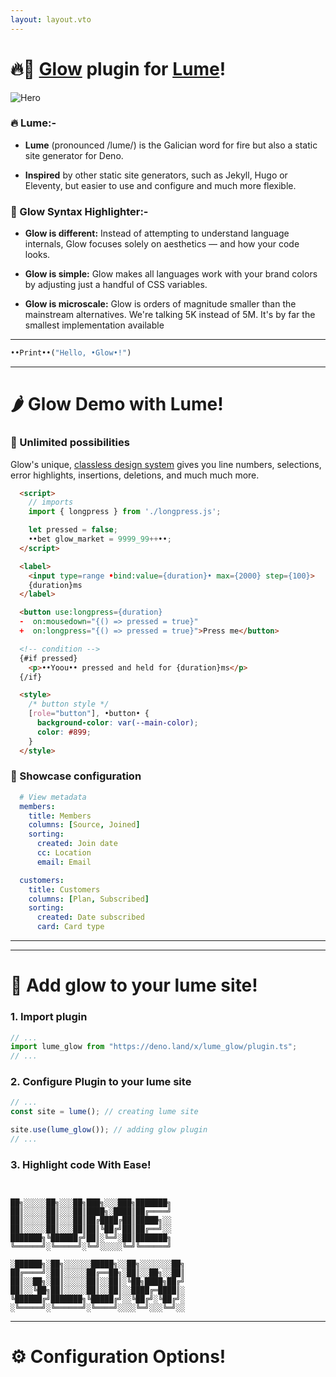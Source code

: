 ```yaml
---
layout: layout.vto
---
```


# 🔥🦎 [Glow](https://nuejs.org/blog/introducing-glow/) plugin for [Lume](https://lume.land)!

![Hero](https://nuejs.org/img/glow-light.png)

### 🔥 Lume:-

- **Lume** (pronounced /lume/) is the Galician word for fire but also a static site generator for Deno.

- **Inspired** by other static site generators, such as Jekyll, Hugo or Eleventy, but easier to use and configure and much more flexible.

### 🌟 Glow Syntax Highlighter:-

- **Glow is different:** Instead of attempting to understand language internals, Glow focuses solely on aesthetics — and how your code looks.

- **Glow is simple:** Glow makes all languages work with your brand colors by adjusting just a handful of CSS variables.

- **Glow is microscale:** Glow is orders of magnitude smaller than the mainstream alternatives. We're talking 5K instead of 5M. It's by far the smallest implementation available

---


```python
••Print••("Hello, •Glow•!")
```

---

# 🌶️ Glow Demo with Lume!

### 🔆 Unlimited possibilities

Glow's unique, [classless design system](//nuejs.org/docs/concepts/syntax-highlighting.html#system) gives you line numbers, selections, error highlights, insertions, deletions, and much much more.

```html
  <script>
    // imports
    import { longpress } from './longpress.js';

    let pressed = false;
    ••bet glow_market = 9999_99++••;
  </script>

  <label>
    <input type=range •bind:value={duration}• max={2000} step={100}>
    {duration}ms
  </label>

  <button use:longpress={duration}
  -  on:mousedown="{() => pressed = true}"
  +  on:longpress="{() => pressed = true}">Press me</button>

  <!-- condition -->
  {#if pressed}
    <p>••Yoou•• pressed and held for {duration}ms</p>
  {/if}

  <style>
    /* button style */
    [role="button"], •button• {
      background-color: var(--main-color);
      color: #899;
    }
  </style>
```

### 📱 Showcase configuration

```yaml
  # View metadata
  members:
    title: Members
    columns: [Source, Joined]
    sorting:
      created: Join date
      cc: Location
      email: Email

  customers:
    title: Customers
    columns: [Plan, Subscribed]
    sorting:
      created: Date subscribed
      card: Card type
```

---
---

# 🙆 Add glow to your lume site!

### 1. Import plugin

```ts
// ...
import lume_glow from "https://deno.land/x/lume_glow/plugin.ts";
// ...
```

### 2. Configure Plugin to your lume site
```ts
// ...
const site = lume(); // creating lume site

site.use(lume_glow()); // adding glow plugin
// ...
```

### 3. Highlight code With Ease!

```


██╗░░░░░██╗░░░██╗███╗░░░███╗███████╗
██║░░░░░██║░░░██║████╗░████║██╔════╝
██║░░░░░██║░░░██║██╔████╔██║█████╗░░
██║░░░░░██║░░░██║██║╚██╔╝██║██╔══╝░░
███████╗╚██████╔╝██║░╚═╝░██║███████╗
╚══════╝░╚═════╝░╚═╝░░░░░╚═╝╚══════╝

░██████╗░██╗░░░░░░█████╗░░██╗░░░░░░░██╗
██╔════╝░██║░░░░░██╔══██╗░██║░░██╗░░██║
██║░░██╗░██║░░░░░██║░░██║░╚██╗████╗██╔╝
██║░░╚██╗██║░░░░░██║░░██║░░████╔═████║░
╚██████╔╝███████╗╚█████╔╝░░╚██╔╝░╚██╔╝░
░╚═════╝░╚══════╝░╚════╝░░░░╚═╝░░░╚═╝░░

```


---

# ⚙️ Configuration Options!
